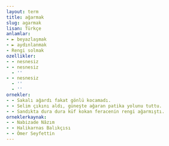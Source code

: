 ```yaml
---
layout: term
title: ağarmak
slug: agarmak
lisan: Türkçe
anlamlar:
- ► beyazlaşmak
- ► aydınlanmak
- Rengi solmak
ozellikler:
- - nesnesiz
- - nesnesiz
  - ''
- - nesnesiz
  - ''
  - ''
ornekler:
- - Sakalı ağardı fakat gönlü kocamadı.
- - Selim çıkını aldı, güneşte ağaran patika yolunu tuttu.
- - Sandıkta dura dura küf kokan feracenin rengi ağarmıştı.
orneklerkaynak:
- - Nabizade Nâzım
- - Halikarnas Balıkçısı
- - Ömer Seyfettin
---
```

